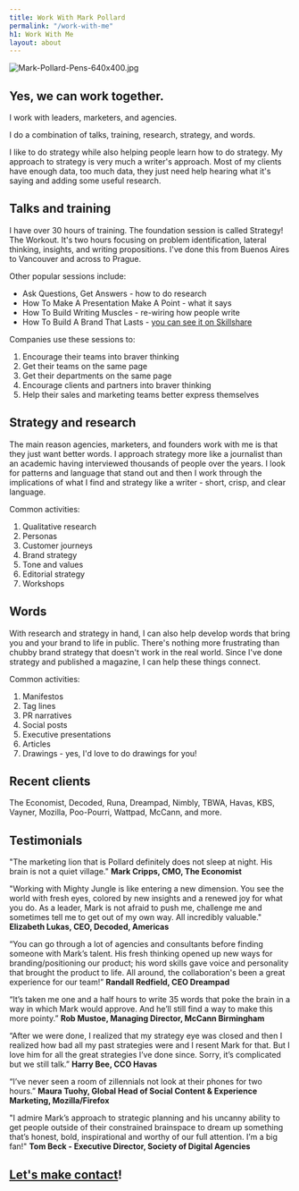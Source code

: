```yaml
---
title: Work With Mark Pollard
permalink: "/work-with-me"
h1: Work With Me
layout: about
---
```


![Mark-Pollard-Pens-640x400.jpg](/uploads/Mark-Pollard-Pens-640x400.jpg)

## Yes, we can work together.

I work with leaders, marketers, and agencies.

I do a combination of talks, training, research, strategy, and words.

I like to do strategy while also helping people learn how to do strategy. My approach to strategy is very much a writer's approach. Most of my clients have enough data, too much data, they just need help hearing what it's saying and adding some useful research.

## Talks and training
I have over 30 hours of training. The foundation session is called Strategy! The Workout. It's two hours focusing on problem identification, lateral thinking, insights, and writing propositions. I've done this from Buenos Aires to Vancouver and across to Prague.

Other popular sessions include:
* Ask Questions, Get Answers - how to do research
* How To Make A Presentation Make A Point - what it says
* How To Build Writing Muscles - re-wiring how people write
* How To Build A Brand That Lasts - [you can see it on Skillshare](http://skl.sh/markpollard)

Companies use these sessions to:
1. Encourage their teams into braver thinking
2. Get their teams on the same page
3. Get their departments on the same page
4. Encourage clients and partners into braver thinking
5. Help their sales and marketing teams better express themselves

## Strategy and research
The main reason agencies, marketers, and founders work with me is that they just want better words. I approach strategy more like a journalist than an academic having interviewed thousands of people over the years. I look for patterns and language that stand out and then I work through the implications of what I find and strategy like a writer - short, crisp, and clear language.

Common activities:
1. Qualitative research
2. Personas
3. Customer journeys
4. Brand strategy
5. Tone and values
6. Editorial strategy
7. Workshops

## Words
With research and strategy in hand, I can also help develop words that bring you and your brand to life in public. There's nothing more frustrating than chubby brand strategy that doesn't work in the real world. Since I've done strategy and published a magazine, I can help these things connect.

Common activities:
1. Manifestos
2. Tag lines
3. PR narratives
4. Social posts
5. Executive presentations
6. Articles
7. Drawings - yes, I'd love to do drawings for you!

## Recent clients
The Economist, Decoded, Runa, Dreampad, Nimbly, TBWA, Havas, KBS, Vayner, Mozilla, Poo-Pourri, Wattpad, McCann, and more.

## Testimonials

"The marketing lion that is Pollard definitely does not sleep at night. His brain is not a quiet village." **Mark Cripps, CMO, The Economist**

"Working with Mighty Jungle is like entering a new dimension. You see the world with fresh eyes, colored by new insights and a renewed joy for what you do. As a leader, Mark is not afraid to push me, challenge me and sometimes tell me to get out of my own way. All incredibly valuable." **Elizabeth Lukas, CEO, Decoded, Americas**

“You can go through a lot of agencies and consultants before finding someone with Mark’s talent. His fresh thinking opened up new ways for branding/positioning our product; his word skills gave voice and personality that brought the product to life.  All around, the collaboration's been a great experience for our team!” **Randall Redfield, CEO Dreampad**

“It’s taken me one and a half hours to write 35 words that poke the brain in a way in which Mark would approve. And he’ll still find a way to make this more pointy.” **Rob Mustoe, Managing Director, McCann Birmingham**

“After we were done, I realized that my strategy eye was closed and then I realized how bad all my past strategies were and I resent Mark for that. But I love him for all the great strategies I’ve done since. Sorry, it’s complicated but we still talk.” **Harry Bee, CCO Havas**

“I’ve never seen a room of zillennials not look at their phones for two hours.” **Maura Tuohy, Global Head of Social Content & Experience Marketing, Mozilla/Firefox**

"I admire Mark’s approach to strategic planning and his uncanny ability to get people outside of their constrained brainspace to dream up something that’s honest, bold, inspirational and worthy of our full attention. I’m a big fan!" **Tom Beck - Executive Director, Society of Digital Agencies**

## [Let's make contact](contact/)!
